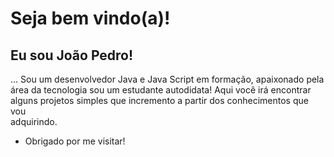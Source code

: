 <!--
**Pedro170/Pedro170** is a ✨ _special_ ✨ repository because its `README.md` (this file) appears on your GitHub profile.

Here are some ideas to get you started:

- 🔭 I’m currently working on ...
- 🌱 I’m currently learning ...
- 👯 I’m looking to collaborate on ...
- 🤔 I’m looking for help with ...
- 💬 Ask me about ...
 -   📫 How to reach me: ...
- 😄 Pronouns: ...
- ⚡ Fun fact: ...
-->

<h1>Seja bem vindo(a)!</h1>
<h2>Eu sou João Pedro!</h2
 
... Sou um desenvolvedor Java e Java Script em formação, apaixonado pela<br>área da tecnologia sou um estudante autodidata! Aqui você irá encontrar<br>alguns projetos simples que incremento a partir dos conhecimentos que vou<br>adquirindo.

<ul>
<li>Obrigado por me visitar!</li>
<ul>
<!--
<details>
    <summary></summary>
 <br> Atualmente sou aluno da generation Brasil
</details>
<img src="https://camo.githubusercontent.com/da2f4c885b3e6bc9d0d8c717ae4d2dec793d20af2d5e920e7989220d9608213f/68747470733a2f2f692e696d6775722e636f6d2f4f563474474c382e706e67">
-->
